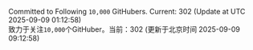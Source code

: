 Committed to Following `10,000` GitHubers. Current: <!-- FOLLOWING_COUNT -->302<!-- FOLLOWING_COUNT --> (Update at UTC <!-- LAST_UPDATED -->2025-09-09 01:12:58<!-- LAST_UPDATED -->)<br>
致力于关注`10,000`个GitHuber。当前：<!-- FOLLOWING_COUNT -->302<!-- FOLLOWING_COUNT --> (更新于北京时间 <!-- LAST_UPDATED_CST -->2025-09-09 09:12:58<!-- LAST_UPDATED_CST -->)
